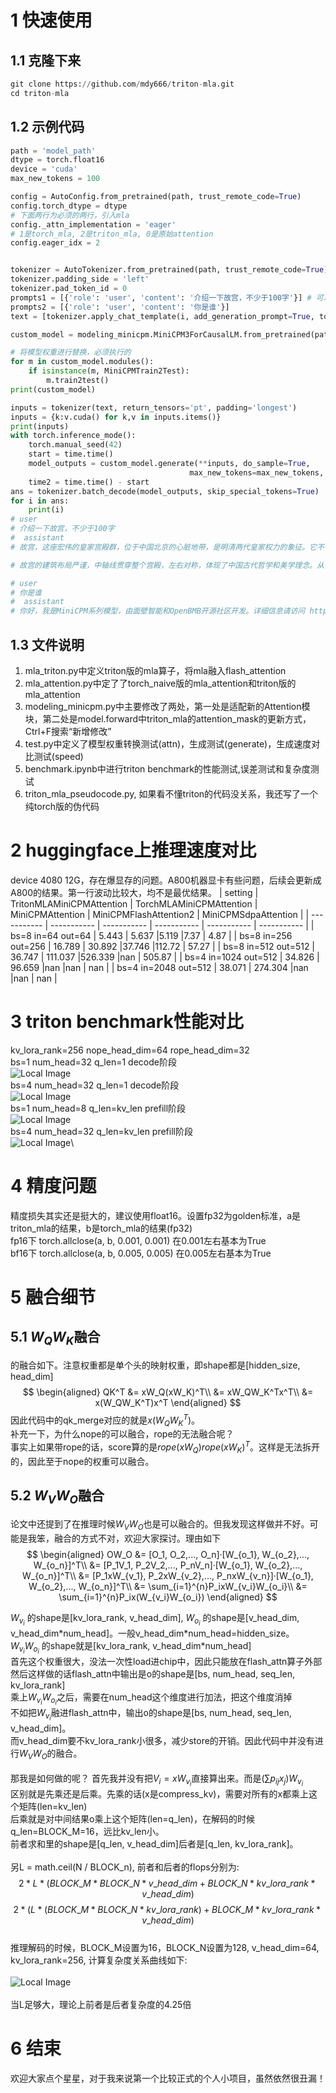 # 1 快速使用

## 1.1 克隆下来

```python
git clone https://github.com/mdy666/triton-mla.git
cd triton-mla
```

## 1.2 示例代码

```python
path = 'model_path'
dtype = torch.float16
device = 'cuda'
max_new_tokens = 100

config = AutoConfig.from_pretrained(path, trust_remote_code=True)
config.torch_dtype = dtype
# 下面两行为必须的两行，引入mla
config._attn_implementation = 'eager'
# 1是torch_mla, 2是triton_mla, 0是原始attention
config.eager_idx = 2


tokenizer = AutoTokenizer.from_pretrained(path, trust_remote_code=True)
tokenizer.padding_side = 'left'
tokenizer.pad_token_id = 0
prompts1 = [{'role': 'user', 'content': '介绍一下故宫，不少于100字'}] # 可以解决padding问题
prompts2 = [{'role': 'user', 'content': '你是谁'}]
text = [tokenizer.apply_chat_template(i, add_generation_prompt=True, tokenize=False) for i in [prompts1, prompts2]]

custom_model = modeling_minicpm.MiniCPM3ForCausalLM.from_pretrained(path, device_map=device, torch_dtype=dtype, config=config)

# 将模型权重进行替换，必须执行的
for m in custom_model.modules():
    if isinstance(m, MiniCPMTrain2Test):
        m.train2test()
print(custom_model)

inputs = tokenizer(text, return_tensors='pt', padding='longest')
inputs = {k:v.cuda() for k,v in inputs.items()}
print(inputs)
with torch.inference_mode():
    torch.manual_seed(42)
    start = time.time()
    model_outputs = custom_model.generate(**inputs, do_sample=True, 
                                        max_new_tokens=max_new_tokens, temperature=0.7, top_p=0.95)
    time2 = time.time() - start
ans = tokenizer.batch_decode(model_outputs, skip_special_tokens=True)
for i in ans:
    print(i)
# user
# 介绍一下故宫，不少于100字 
#  assistant
# 故宫，这座宏伟的皇家宫殿群，位于中国北京的心脏地带，是明清两代皇家权力的象征。它不仅是中国古代建筑艺术的瑰宝，也是世界文化遗产中的一颗璀璨明珠。故宫占地面积约72万平方米，拥有近千间房屋，其规模之宏大、建筑之精美，令人叹为观止。

# 故宫的建筑布局严谨，中轴线贯穿整个宫殿，左右对称，体现了中国古代哲学和美学理念。从午

# user
# 你是谁 
#  assistant
# 你好，我是MiniCPM系列模型，由面壁智能和OpenBMB开源社区开发。详细信息请访问 https://github.com/OpenBMB/
```


## 1.3 文件说明

1. mla_triton.py中定义triton版的mla算子，将mla融入flash_attention
2. mla_attention.py中定了了torch_naive版的mla_attention和triton版的mla_attention
3. modeling_minicpm.py中主要修改了两处，第一处是适配新的Attention模块，第二处是model.forward中triton_mla的attention_mask的更新方式，Ctrl+F搜索“新增修改”
4. test.py中定义了模型权重转换测试(attn)，生成测试(generate)，生成速度对比测试(speed)
5. benchmark.ipynb中进行triton benchmark的性能测试,误差测试和复杂度测试
6. triton_mla_pseudocode.py, 如果看不懂triton的代码没关系，我还写了一个纯torch版的伪代码

# 2 huggingface上推理速度对比
device 4080 12G，存在爆显存的问题。A800机器显卡有些问题，后续会更新成A800的结果。第一行波动比较大，均不是最优结果。
| setting      | TritonMLAMiniCPMAttention | TorchMLAMiniCPMAttention | MiniCPMAttention | MiniCPMFlashAttention2 | MiniCPMSdpaAttention |
| -----------  | ----------- | ----------- | ----------- | ----------- | ----------- |
| bs=8 in=64 out=64    |  5.443   | 5.637   |5.119   |7.37   | 4.87   |
| bs=8 in=256 out=256  |  16.789  | 30.892  |37.746  |112.72 | 57.27  |
| bs=8 in=512 out=512  |  36.747  | 111.037 |526.339 |nan    | 505.87 |
| bs=4 in=1024 out=512 |  34.826  | 96.659  |nan     |nan    | nan    |
| bs=4 in=2048 out=512 |  38.071  | 274.304 |nan     |nan    | nan    |

# 3 triton benchmark性能对比
kv_lora_rank=256 nope_head_dim=64 rope_head_dim=32\
bs=1 num_head=32 q_len=1 decode阶段\
![Local Image](./img/bs1_head32_d.png)\
bs=4 num_head=32 q_len=1 decode阶段\
![Local Image](./img/bs4_head32_d.png)\
bs=1 num_head=8 q_len=kv_len prefill阶段\
![Local Image](./img/bs1_head8_p.png)\
bs=4 num_head=32 q_len=kv_len prefill阶段\
![Local Image](./img/bs4_head32_p.png)\

# 4 精度问题
精度损失其实还是挺大的，建议使用float16。设置fp32为golden标准，a是triton_mla的结果，b是torch_mla的结果(fp32)\
fp16下    torch.allclose(a, b, 0.001, 0.001)    在0.001左右基本为True\
bf16下    torch.allclose(a, b, 0.005, 0.005)    在0.005左右基本为True


# 5 融合细节
## 5.1 $W_QW_K$融合
的融合如下。注意权重都是单个头的映射权重，即shape都是[hidden_size, head_dim]
$$
\begin{aligned}
QK^T &= xW_Q(xW_K)^T\\
&= xW_QW_K^Tx^T\\
&= x(W_QW_K^T)x^T
\end{aligned}
$$
因此代码中的qk_merge对应的就是$x(W_QW_K^T)$。\
补充一下，为什么nope的可以融合，rope的无法融合呢？\
事实上如果带rope的话，score算的是$rope(xW_Q)rope(xW_K)^T$。这样是无法拆开的，因此至于nope的权重可以融合。
## 5.2 $W_VW_O$融合
论文中还提到了在推理时候$W_VW_O$也是可以融合的。但我发现这样做并不好。可能是我笨，融合的方式不对，欢迎大家探讨。理由如下
$$
\begin{aligned}
OW_O &= [O_1, O_2,..., O_n]·[W_{o_1}, W_{o_2},..., W_{o_n}]^T\\
&= [P_1V_1, P_2V_2,..., P_nV_n]·[W_{o_1}, W_{o_2},..., W_{o_n}]^T\\
&= [P_1xW_{v_1}, P_2xW_{v_2},..., P_nxW_{v_n}]·[W_{o_1}, W_{o_2},..., W_{o_n}]^T\\
&= \sum_{i=1}^{n}P_ixW_{v_i}W_{o_i}\\
&= \sum_{i=1}^{n}P_ix(W_{v_i}W_{o_i})
\end{aligned}
$$

$W_{v_i}$ 的shape是[kv_lora_rank, v_head_dim], $W_{o_i}$ 的shape是[v_head_dim, v_head_dim\*num_head]。一般v_head_dim\*num_head=hidden_size。\
$W_{v_i}W_{o_i}$ 的shape就是[kv_lora_rank, v_head_dim\*num_head] \
首先这个权重很大，没法一次性load进chip中，因此只能放在flash_attn算子外部 \
然后这样做的话flash_attn中输出是o的shape是[bs, num_head, seq_len, kv_lora_rank]\
乘上$W_{v_i}W_{o_i}$之后，需要在num_head这个维度进行加法，把这个维度消掉\
不如把$W_{v_i}$融进flash_attn中，输出o的shape是[bs, num_head, seq_len, v_head_dim]。\
而v_head_dim要不kv_lora_rank小很多，减少store的开销。因此代码中并没有进行$W_VW_O$的融合。\
\
那我是如何做的呢？
首先我并没有把$V_i = xW_{v_i}$直接算出来。而是$(\sum p_{ij}x_j)W_{v_i}$\
区别就是先乘还是后乘。先乘的话(x是compress_kv)，需要对所有的x都乘上这个矩阵(len=kv_len)\
后乘就是对中间结果o乘上这个矩阵(len=q_len)，在解码的时候q_len=BLOCK_M=16，远比kv_len小。\
前者求和里的shape是[q_len, v_head_dim]后者是[q_len, kv_lora_rank]。\
\
另L = math.ceil(N / BLOCK_n), 前者和后者的flops分别为:
$$2 * L * (BLOCK\_M * BLOCK\_N * v\_head\_dim + BLOCK\_N * kv\_lora\_rank * v\_head\_dim)$$
$$2 * (L * (BLOCK\_M * BLOCK\_N * kv\_lora\_rank) + BLOCK\_M * kv\_lora\_rank * v\_head\_dim)$$\
推理解码的时候，BLOCK_M设置为16，BLOCK_N设置为128, v_head_dim=64, kv_lora_rank=256, 计算复杂度关系曲线如下:\
\
![Local Image](./img/pre_post.png#pic_center)\
\
当L足够大，理论上前者是后者复杂度的4.25倍

# 6 结束
欢迎大家点个星星，对于我来说第一个比较正式的个人小项目，虽然依然很丑漏！